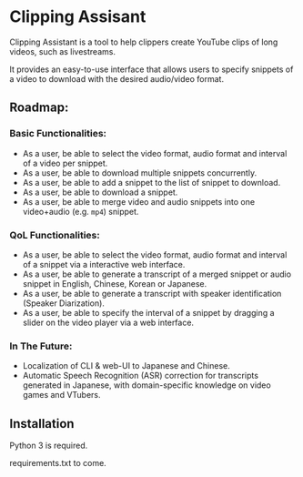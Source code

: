 # Clipping Assisant

Clipping Assistant is a tool to help clippers create YouTube clips of long videos, such as livestreams. 

It provides an easy-to-use interface that allows users to specify snippets of a video to download with the desired audio/video format.

## Roadmap:

### Basic Functionalities:
* As a user, be able to select the video format, audio format and interval of a video per snippet.
* As a user, be able to download multiple snippets concurrently.
* As a user, be able to add a snippet to the list of snippet to download.
* As a user, be able to download a snippet.
* As a user, be able to merge video and audio snippets into one video+audio (e.g. `mp4`) snippet.

### QoL Functionalities:
* As a user, be able to select the video format, audio format and interval of a snippet via a interactive web interface.
* As a user, be able to generate a transcript of a merged snippet or audio snippet in English, Chinese, Korean or Japanese.
* As a user, be able to generate a transcript with speaker identification (Speaker Diarization).
* As a user, be able to specify the interval of a snippet by dragging a slider on the video player via a web interface.

### In The Future:
* Localization of CLI & web-UI to Japanese and Chinese.
* Automatic Speech Recognition (ASR) correction for transcripts generated in Japanese, with domain-specific knowledge on video games and VTubers.


## Installation
Python 3 is required. 

requirements.txt to come.